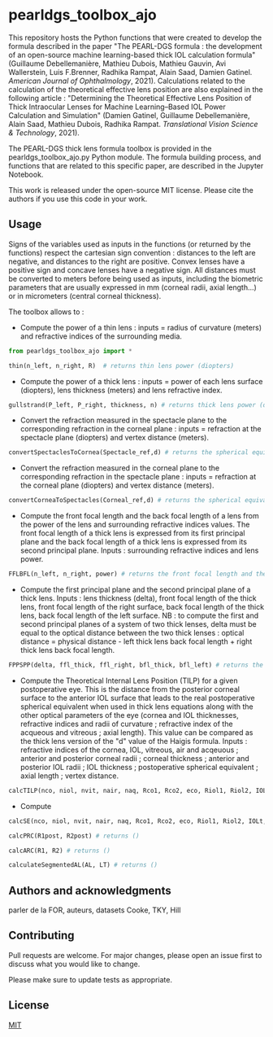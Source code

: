 # pearldgs_toolbox_ajo

This repository hosts the Python functions that were created to develop the formula described in the paper "The PEARL-DGS formula : the development of an open-source machine learning-based thick IOL calculation formula" (Guillaume Debellemanière, Mathieu Dubois, Mathieu Gauvin, Avi Wallerstein, Luis F.Brenner, Radhika Rampat, Alain Saad, Damien Gatinel. *American Journal of Ophthalmology*, 2021). Calculations related to the calculation of the theoretical effective lens position are also explained in the following article : "Determining the Theoretical Effective Lens Position of Thick Intraocular Lenses for Machine Learning–Based IOL Power Calculation and Simulation" (Damien Gatinel, Guillaume Debellemanière, Alain Saad, Mathieu Dubois, Radhika Rampat. *Translational Vision Science & Technology*, 2021).

The PEARL-DGS thick lens formula toolbox is provided in the pearldgs_toolbox_ajo.py Python module. The formula building process, and functions that are related to this specific paper, are described in the Jupyter Notebook.

This work is released under the open-source MIT license. Please cite the authors if you use this code in your work.

## Usage

Signs of the variables used as inputs in the functions (or returned by the functions) respect the cartesian sign convention : distances to the left are negative, and distances to the right are positive. Convex lenses have a positive sign and concave lenses have a negative sign. All distances must be converted to meters before being used as inputs, including the biometric parameters that are usually expressed in mm (corneal radii, axial length...) or in micrometers (central corneal thickness).

The toolbox allows to : 

- Compute the power of a thin lens : inputs = radius of curvature (meters) and refractive indices of the surrounding media.
```python
from pearldgs_toolbox_ajo import *

thin(n_left, n_right, R)  # returns thin lens power (diopters)
```

- Compute the power of a thick lens : inputs = power of each lens surface (diopters), lens thickness (meters) and lens refractive index.
```python
gullstrand(P_left, P_right, thickness, n) # returns thick lens power (diopters)
```

- Convert the refraction measured in the spectacle plane to the corresponding refraction in the corneal plane : inputs = refraction at the spectacle plane (diopters) and vertex distance (meters).
```python
convertSpectaclesToCornea(Spectacle_ref,d) # returns the spherical equivalent of the refraction at the corneal plane (diopters)
```

- Convert the refraction measured in the corneal plane to the corresponding refraction in the spectacle plane : inputs = refraction at the corneal plane (diopters) and vertex distance (meters).
```python
convertCorneaToSpectacles(Corneal_ref,d) # returns the spherical equivalent of the refraction at the spectacle plane (diopters)
```

- Compute the front focal length and the back focal length of a lens from the power of the lens and surrounding refractive indices values. The front focal length of a thick lens is expressed from its first principal plane and the back focal length of a thick lens is expressed from its second principal plane. Inputs : surrounding refractive indices and lens power.
```python
FFLBFL(n_left, n_right, power) # returns the front focal length and the back focal length of the lens. 
```

- Compute the first principal plane and the second principal plane of a thick lens. Inputs : lens thickness (delta), front focal length of the thick lens, front focal length of the right surface, back focal length of the thick lens, back focal length of the left surface.
NB : to compute the first and second principal planes of a system of two thick lenses, delta must be equal to the optical distance between the two thick lenses : optical distance = physical distance - left thick lens back focal length + right thick lens back focal length. 
```python
FPPSPP(delta, ffl_thick, ffl_right, bfl_thick, bfl_left) # returns the first principal plane and the second principal plane of the thick lens.
```

- Compute the Theoretical Internal Lens Position (TILP) for a given postoperative eye. This is the distance from the posterior corneal surface to the anterior IOL surface that leads to the real postoperative spherical equivalent when used in thick lens equations along with the other optical parameters of the eye (cornea and IOL thicknesses, refractive indices and radii of curvature ; refractive index of the acqueous and vitreous ; axial length). This value can be compared as the thick lens version of the "d" value of the Haigis formula. Inputs : refractive indices of the cornea, IOL, vitreous, air and acqeuous ;  anterior and posterior corneal radii ; corneal thickness ; anterior and posterior IOL radii ; IOL thickness ; postoperative spherical equivalent ; axial length ; vertex distance.
```python
calcTILP(nco, niol, nvit, nair, naq, Rco1, Rco2, eco, Riol1, Riol2, IOLt, SE, AL, d) # returns the TILP (meters).
```
- Compute
```python
calcSE(nco, niol, nvit, nair, naq, Rco1, Rco2, eco, Riol1, Riol2, IOLt, TILP_pred, AL, d) # returns ()
```

```python
calcPRC(R1post, R2post) # returns ()
```

```python
calcARC(R1, R2) # returns ()
```

```python
calculateSegmentedAL(AL, LT) # returns ()
```



## Authors and acknowledgments
parler de la FOR, auteurs, datasets
Cooke, TKY, Hill


## Contributing
Pull requests are welcome. For major changes, please open an issue first to discuss what you would like to change.

Please make sure to update tests as appropriate.

## License
[MIT](https://choosealicense.com/licenses/mit/)

